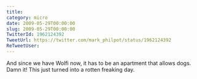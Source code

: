 ```yaml
---
title: 
category: micro
date: 2009-05-29T00:00:00
slug: 2009-05-29T00:00:00
TwitterId: 1962124392
TweetUrl: https://twitter.com/mark_philpot/status/1962124392
ReTweetUser: 
---
```


And since we have Wolfi now, it has to be an apartment that allows dogs.  Damn it! This just turned into a rotten freaking day.